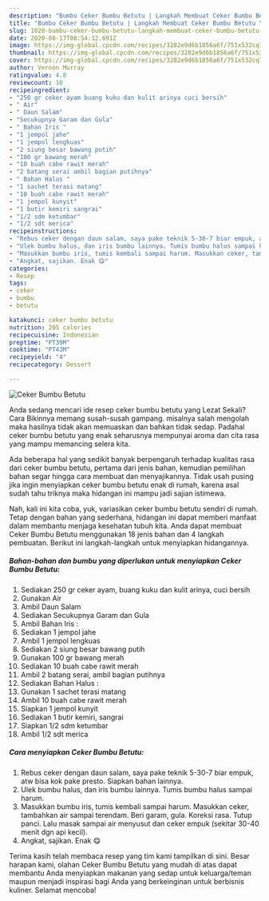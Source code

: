 ```yaml
---
description: "Bumbu Ceker Bumbu Betutu | Langkah Membuat Ceker Bumbu Betutu Yang Mudah Dan Praktis"
title: "Bumbu Ceker Bumbu Betutu | Langkah Membuat Ceker Bumbu Betutu Yang Mudah Dan Praktis"
slug: 1020-bumbu-ceker-bumbu-betutu-langkah-membuat-ceker-bumbu-betutu-yang-mudah-dan-praktis
date: 2020-08-17T08:54:12.691Z
image: https://img-global.cpcdn.com/recipes/3282e9d6b1856a6f/751x532cq70/ceker-bumbu-betutu-foto-resep-utama.jpg
thumbnail: https://img-global.cpcdn.com/recipes/3282e9d6b1856a6f/751x532cq70/ceker-bumbu-betutu-foto-resep-utama.jpg
cover: https://img-global.cpcdn.com/recipes/3282e9d6b1856a6f/751x532cq70/ceker-bumbu-betutu-foto-resep-utama.jpg
author: Vernon Murray
ratingvalue: 4.8
reviewcount: 10
recipeingredient:
- "250 gr ceker ayam buang kuku dan kulit arinya cuci bersih"
- " Air"
- " Daun Salam"
- "Secukupnya Garam dan Gula"
- " Bahan Iris "
- "1 jempol jahe"
- "1 jempol lengkuas"
- "2 siung besar bawang putih"
- "100 gr bawang merah"
- "10 buah cabe rawit merah"
- "2 batang serai ambil bagian putihnya"
- " Bahan Halus "
- "1 sachet terasi matang"
- "10 buah cabe rawit merah"
- "1 jempol kunyit"
- "1 butir kemiri sangrai"
- "1/2 sdm ketumbar"
- "1/2 sdt merica"
recipeinstructions:
- "Rebus ceker dengan daun salam, saya pake teknik 5-30-7 biar empuk, atw bisa kok pake presto. Siapkan bahan lainnya."
- "Ulek bumbu halus, dan iris bumbu lainnya. Tumis bumbu halus sampai harum."
- "Masukkan bumbu iris, tumis kembali sampai harum. Masukkan ceker, tambahkan air sampai terendam. Beri garam, gula. Koreksi rasa. Tutup panci. Lalu masak sampai air menyusut dan ceker empuk (sekitar 30-40 menit dgn api kecil)."
- "Angkat, sajikan. Enak 😋"
categories:
- Resep
tags:
- ceker
- bumbu
- betutu

katakunci: ceker bumbu betutu 
nutrition: 205 calories
recipecuisine: Indonesian
preptime: "PT39M"
cooktime: "PT43M"
recipeyield: "4"
recipecategory: Dessert

---
```



![Ceker Bumbu Betutu](https://img-global.cpcdn.com/recipes/3282e9d6b1856a6f/751x532cq70/ceker-bumbu-betutu-foto-resep-utama.jpg)

Anda sedang mencari ide resep ceker bumbu betutu yang Lezat Sekali? Cara Bikinnya memang susah-susah gampang. misalnya salah mengolah maka hasilnya tidak akan memuaskan dan bahkan tidak sedap. Padahal ceker bumbu betutu yang enak seharusnya mempunyai aroma dan cita rasa yang mampu memancing selera kita.



Ada beberapa hal yang sedikit banyak berpengaruh terhadap kualitas rasa dari ceker bumbu betutu, pertama dari jenis bahan, kemudian pemilihan bahan segar hingga cara membuat dan menyajikannya. Tidak usah pusing jika ingin menyiapkan ceker bumbu betutu enak di rumah, karena asal sudah tahu triknya maka hidangan ini mampu jadi sajian istimewa.


Nah, kali ini kita coba, yuk, variasikan ceker bumbu betutu sendiri di rumah. Tetap dengan bahan yang sederhana, hidangan ini dapat memberi manfaat dalam membantu menjaga kesehatan tubuh kita. Anda dapat membuat Ceker Bumbu Betutu menggunakan 18 jenis bahan dan 4 langkah pembuatan. Berikut ini langkah-langkah untuk menyiapkan hidangannya.

<!--inarticleads1-->

##### Bahan-bahan dan bumbu yang diperlukan untuk menyiapkan Ceker Bumbu Betutu:

1. Sediakan 250 gr ceker ayam, buang kuku dan kulit arinya, cuci bersih
1. Gunakan  Air
1. Ambil  Daun Salam
1. Sediakan Secukupnya Garam dan Gula
1. Ambil  Bahan Iris :
1. Sediakan 1 jempol jahe
1. Ambil 1 jempol lengkuas
1. Sediakan 2 siung besar bawang putih
1. Gunakan 100 gr bawang merah
1. Sediakan 10 buah cabe rawit merah
1. Ambil 2 batang serai, ambil bagian putihnya
1. Sediakan  Bahan Halus :
1. Gunakan 1 sachet terasi matang
1. Ambil 10 buah cabe rawit merah
1. Siapkan 1 jempol kunyit
1. Sediakan 1 butir kemiri, sangrai
1. Siapkan 1/2 sdm ketumbar
1. Ambil 1/2 sdt merica




<!--inarticleads2-->

##### Cara menyiapkan Ceker Bumbu Betutu:

1. Rebus ceker dengan daun salam, saya pake teknik 5-30-7 biar empuk, atw bisa kok pake presto. Siapkan bahan lainnya.
1. Ulek bumbu halus, dan iris bumbu lainnya. Tumis bumbu halus sampai harum.
1. Masukkan bumbu iris, tumis kembali sampai harum. Masukkan ceker, tambahkan air sampai terendam. Beri garam, gula. Koreksi rasa. Tutup panci. Lalu masak sampai air menyusut dan ceker empuk (sekitar 30-40 menit dgn api kecil).
1. Angkat, sajikan. Enak 😋




Terima kasih telah membaca resep yang tim kami tampilkan di sini. Besar harapan kami, olahan Ceker Bumbu Betutu yang mudah di atas dapat membantu Anda menyiapkan makanan yang sedap untuk keluarga/teman maupun menjadi inspirasi bagi Anda yang berkeinginan untuk berbisnis kuliner. Selamat mencoba!
